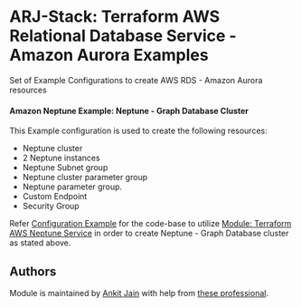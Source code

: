 # ARJ-Stack: Terraform AWS Relational Database Service - Amazon Aurora Examples

Set of Example Configurations to create AWS RDS - Amazon Aurora resources

#### Amazon Neptune Example: Neptune - Graph Database Cluster

This Example configuration is used to create the following resources:
- Neptune cluster
- 2 Neptune instances
- Neptune Subnet group
- Neptune cluster parameter group
- Neptune parameter group.
- Custom Endpoint
- Security Group

Refer [Configuration Example](https://github.com/arjstack/terraform-aws-examples/tree/main/aws-neptune/neptune-cluster) for the code-base to utilize [Module: Terraform AWS Neptune Service](https://github.com/arjstack/terraform-aws-neptune) in order to create Neptune - Graph Database cluster as stated above.

## Authors

Module is maintained by [Ankit Jain](https://github.com/ankit-jn) with help from [these professional](https://github.com/arjstack/terraform-aws-examples/graphs/contributors).
